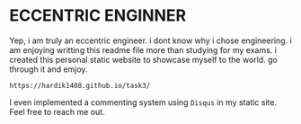 # ECCENTRIC ENGINNER

Yep, i am truly an eccentric engineer. i dont know why i chose engineering. i am enjoying writting this readme file more than studying for my exams.
i created this personal static website to showcase myself to the world. go through it and emjoy.
```
https://hardik1408.github.io/task3/
```
I even implemented a commenting system using `Disqus` in my static site.
Feel free to reach me out.
